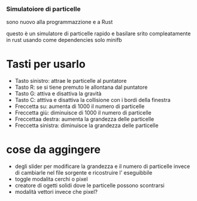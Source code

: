 ### Simulatoiore di particelle


sono nuovo alla programmazzione e a Rust


questo è un simulatore di particelle rapido e basilare srito compleatamente in rust usando come
dependencies solo minifb

# Tasti per usarlo
- Tasto sinistro: attrae le particelle al puntatore
- Tasto R: se si tiene premuto le allontana dal puntatore
- Tasto G: attiva e disattiva la gravità
- Tasto C: atttiva e disattiva la collisione con i bordi della finestra
- Freccetta su: aumenta di 1000 il numero di particelle
- Freccetta giù: diminuisce di 1000 il numero di particelle
- Freccettaa destra: aumenta la grandezza delle particelle
- Freccetta sinistra: diminuisce la grandezza delle particelle




# cose da aggingere
- degli slider per modificare la grandezza e il numero di particelle invece di cambiarle nel file sorgente e ricostruire l' eseguibbile
- toggle modalita cerchi o pixel
- creatore di ogetti solidi dove le particelle possono scontrarsi
- modalità vettori invece che pixel?
